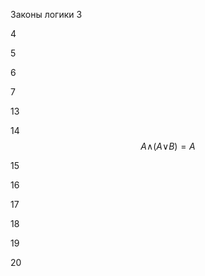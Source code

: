 Законы логики
3



4



5



6


7


13


14
$$A\wedge_{}^{}(A\vee_{}^{}B)=A$$

15


16


17


18


19


20


